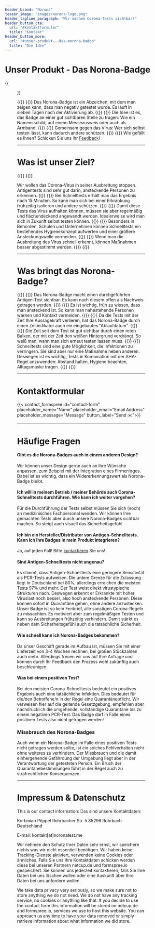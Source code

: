 ```yaml
---
header_brand: "Norona"
teaser_image: "images/norona-logo.png"
header_tagline_paragraph: "Wir machen Corona-Tests sichtbar!"
header_button_cta:
  url: "#kontaktformular"
  title: "Kontakt"
header_button_more:
  url: "#unser-produkt---das-norona-badge"
  title: "Die Idee"
---
```


# Unser Produkt - Das Norona-Badge

{{<figure id='prototype' src="images/norona-badge-photo-abmessungen-watermark-lowres.png" class="content-center">}}

{{<iconizedtextcontainer>}}
{{<iconizedtext user-check>}}
Das Norona-Badge ist ein Abzeichen, mit dem man zeigen kann, dass man negativ getestet wurde. Es läuft in sieben Tagen nach der Aktivierung ab.
{{</iconizedtext>}}
{{<iconizedtext users>}}
Die Idee ist es, das Badge an einer gut sichtbaren Stelle zu tragen: Wie ein Namensschild, auf einem Messeausweis oder auch als Armband.
{{</iconizedtext>}}
{{<iconizedtext share-2>}}
Gemeinsam gegen das Virus: Wer sich selbst testen lässt, kann dadurch andere schützen.
{{</iconizedtext>}}
{{</iconizedtextcontainer>}}
Wie gefällt es Ihnen? Schicken Sie uns Ihr [Feedback](#kontaktformular)!

---

# Was ist unser Ziel?

{{<iconizedtextcontainer>}}
{{<iconizedtext pipette>}}

Wir wollen das Corona-Virus in seiner Ausbreitung stoppen. Antigentests sind sehr gut darin, ansteckende Personen zu erkennen.
{{</iconizedtext>}}
{{<iconizedtext chevrons-right>}}
Bei Schnelltests erhält man das Ergebnis nach 15 Minuten. So kann man sich bei einer Erkrankung frühzeitig isolieren und andere schützen.
{{</iconizedtext>}}
{{<iconizedtext loader>}}
Damit diese Tests das Virus aufhalten können, müssen sie aber regelmäßig und flächendeckend angewandt werden. Idealerweise wird man sich in Zukunft selbst testen können.
{{</iconizedtext>}}
{{<iconizedtext briefcase>}}
Besonders in Behörden, Schulen und Unternehmen können Schnelltests ein bestehendes Hygienekonzept aufwerten und einer größere Ansteckungswelle vermeiden.
{{</iconizedtext>}}
{{<iconizedtext crosshair>}}
Wenn man die Ausbreitung des Virus schnell erkennt, können Maßnahmen besser abgestimmt werden.
{{</iconizedtext>}}
{{</iconizedtextcontainer>}}

---

# Was bringt das Norona-Badge?

{{<iconizedtextcontainer>}}
{{<iconizedtext eye>}}
Das Norona-Badge macht einen durchgeführten Antigen-Test sichtbar. Es kann nach diesem offen als Nachweis getragen werden.
{{</iconizedtext>}}
{{<iconizedtext shield>}}
Es ist wichtig, früh zu wissen, dass man ansteckend ist. So kann man nahestehende Personen warnen und Kontakt vermeiden.
{{</iconizedtext>}}
{{<iconizedtext clock>}}
Da die Tests mit der Zeit Ihre Aussagekraft verlieren, hat das Norona-Badge durch einen Zeitindikator auch ein eingebautes "Ablaufdatum".
{{</iconizedtext>}}
{{<iconizedtext repeat>}}
Die Zeit seit dem Test ist gut sichtbar durch einen roten Balken, der mit der Zeit den weißen Hintergrund verdrängt. So weiß man, wann man sich erneut testen lassen muss.
{{</iconizedtext>}}
{{<iconizedtext mask>}}
Schnelltests sind eine gute Möglichkeit, die Infektionen zu verringern. Sie sind aber nur eine Maßnahme neben anderen. Deswegen ist es wichtig, Tests in Kombination mit der AHA-Regel anzuwenden: Abstand halten, Hygiene beachten, Alltagsmaske tragen.
{{</iconizedtext>}}
{{</iconizedtextcontainer>}}

---

# Kontaktformular

{{< contact_formspree id="contact-form" placeholder_name="Name" placeholder_email="Email Address" placeholder_message="Message" button_label="Send ✉️">}}

---

# Häufige Fragen

#### Gibt es die Norona-Badges auch in einem anderen Design?

Wir können unser Design gerne auch an Ihre Wünsche anpassen, zum Beispiel mit der Integration eines Firmenlogos. Dabei ist es wichtig, dass ein Widererkennungswert als Norona-Badge bleibt.

#### Ich will in meinem Betrieb / meiner Behörde auch Corona-Schnelltests durchführen. Wie kann ich weiter vorgehen?

Für die Durchführung der Tests selbst müssen Sie sich (noch) an medizinisches Fachpersonal wenden. Wir können Ihre gemachten Tests aber durch unsere Norona-Badges sichtbar machen. So steigt auch visuell das Sicherheitsgefühl.

#### Ich bin ein Hersteller/Distributor von Antigen-Schnelltests. Kann ich Ihre Badges in mein Produkt integrieren?

Ja, auf jeden Fall! Bitte [kontaktieren](#kontaktformular) Sie uns!

#### Sind Antigen-Schnelltests nicht ungenau?

Es stimmt, dass Antigen-Schnelltests eine geringere Sensitivität als PCR-Tests aufweisen. Die untere Grenze für die Zulassung liegt in Deutschland bei 80\%, allerdings erreichen die meisten Tests 97\% und mehr. Der Test weist direkt virustypische Strukturen nach. Deswegen erkennt er Erkrankte mit hoher Viruslast noch besser, also hoch ansteckende Personen. Diese können sofort in Quarantäne gehen, ohne andere anzustecken.
Unser Badge ist so kein Freibrief, alle sonstigen Corona-Regeln zu missachten.
Es motiviert aber zum regelmäßigen Testen und kann so Ausbreitungen frühzeitig verhindern. Damit stärkt es neben dem Sicherheitsgefühl auch die tatsächliche Sicherheit.

#### Wie schnell kann ich Norona-Badges bekommen?

Da unser Geschäft gerade im Aufbau ist, müssen Sie mit einer Lieferzeit von 3-4 Wochen rechnen, bei großen Stückzahlen auch mehr. Allerdings freuen wir uns auf Ihre Anfrage und können durch Ihr Feedback den Prozess wohl zukünftig auch beschleunigen.

#### Was bei einem positiven Test?

Bei den meisten Corona-Schnelltests bedeutet ein positives Ergebnis auch eine tatsächliche Infektion. Dies bedeutet für die/den Betroffene/n in der Regel eine Quarantänepflicht. Wir verweisen hier auf die geltende Gesetzgebung, empfehlen aber nachdrücklich die umgehende, vollständige Quarantäne bis zu einem negativen PCR-Test. Das Badge darf in Falle eines positiven Tests also nicht getragen werden!

### Missbrauch des Norona-Badges

Auch wenn ein Norona-Badge im Falle eines positiven Tests nicht getragen werden sollte, ist ein solches Fehlverhalten nicht ohne weiteres zu verhindern. Der Missbrauch und die damit einhergehende Gefährdung der Umgebung liegt aber in der
Verantwortung der getesteten Person.
Ein Bruch der Quarantänebestimmungen führt in der Regel auch zu strafrechtlichen Konsequenzen.

---

# Impressum & Datenschutz

This is our contact information:
Das sind unsere Kontaktdaten:

Korbinian Pöppel
Rohrbacher Str. 5
85296 Rohrbach
Deutschland

E-mail: kontakt[at]noronatest.me

Wir nehmen den Schutz Ihrer Daten sehr ernst, wir speichern nichts was wir nicht essentiell benötigen. Wir haben keine Tracking-Dienste aktiviert, verwenden keine Cookies oder ähnliches.
Falls Sie uns Ihre Kontaktdaten schicken werden diese bei unseren Partnern netcup.de und formspree.io gespeichert. Sie können uns jederzeit kontaktieren, falls Sie Ihre Daten bei uns löschen wollen oder eine Auskunft über Ihre Daten bei uns anfordern wollen.

We take data privacy very seriously, so we make sure not to store anything we do not need. We do not have any tracking service, no cookies or anything like that. If you decide to use the contact form this information will be stored on netcup.de and formspree.io, services we use to host this website. You can approach us any time to have your data removed or simply retrieve information about what information we did store.
